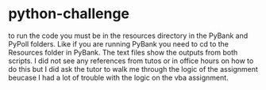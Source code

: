 # python-challenge

to run the code you must be in the resources directory in the PyBank and PyPoll folders. Like if you are running PyBank you need to cd to the Resources folder in PyBank. The text files show the outputs from both scripts. I did not see any references from tutos or in office hours on how to do this but I did ask the tutor to walk me through the logic of the assignment beucase I had a lot of trouble with the logic on the vba assignment.
